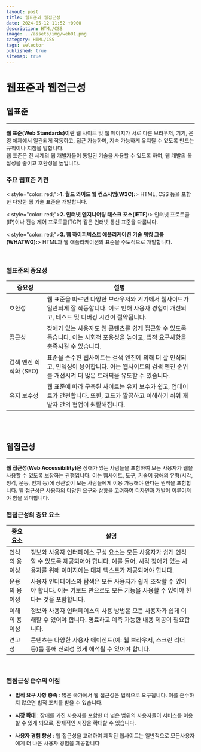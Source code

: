 ```yaml
---
layout: post
title: 웹표준과 웹접근성
date: 2024-05-12 11:52 +0900
description: HTML/CSS 
image: ../assets/img/web01.png
category: HTML/CSS
tags: selector
published: true
sitemap: true
---
```


# 웹표준과 웹접근성



## 웹표준
---

**웹 표준(Web Standards)이란** 웹 사이트 및 웹 페이지가 서로 다른 브라우저, 기기, 운영 체제에서 일관되게 작동하고, 접근 가능하며, 지속 가능하게 유지될 수 있도록 만드는 규칙이나 지침을 말합니다.    
웹 표준은 전 세계의 웹 개발자들이 통일된 기술을 사용할 수 있도록 하여, 웹 개발의 복잡성을 줄이고 호환성을 높입니다.   

### 주요 웹표준 기관

&lt; style="color: red;">**1. 월드 와이드 웹 컨소시엄(W3C):**&gt;
HTML, CSS 등을 포함한 다양한 웹 기술 표준을 개발합니다.   

&lt; style="color: red;">**2. 인터넷 엔지니어링 태스크 포스(IETF):**&gt;
인터넷 프로토콜(IP)이나 전송 제어 프로토콜(TCP) 같은 인터넷 통신 표준을 다룹니다.

&lt; style="color: red;">**3. 웹 하이퍼텍스트 애플리케이션 기술 워킹 그룹(WHATWG):**&gt; 
HTML과 웹 애플리케이션의 표준을 주도적으로 개발합니다.   

<br>

### 웹표준의 중요성   

| **중요성** | **설명** |
|------------|---------|
| 호환성     | 웹 표준을 따르면 다양한 브라우저와 기기에서 웹사이트가 일관되게 잘 작동합니다. 이로 인해 사용자 경험이 개선되고, 테스트 및 디버깅 시간이 절약됩니다. |
| 접근성     | 장애가 있는 사용자도 웹 콘텐츠를 쉽게 접근할 수 있도록 돕습니다. 이는 사회적 포용성을 높이고, 법적 요구사항을 충족시킬 수 있습니다. |
| 검색 엔진 최적화 (SEO) | 표준을 준수한 웹사이트는 검색 엔진에 의해 더 잘 인식되고, 인덱싱이 용이합니다. 이는 웹사이트의 검색 엔진 순위를 개선시켜 더 많은 트래픽을 유도할 수 있습니다. |
| 유지 보수성 | 웹 표준에 따라 구축된 사이트는 유지 보수가 쉽고, 업데이트가 간편합니다. 또한, 코드가 깔끔하고 이해하기 쉬워 개발자 간의 협업이 원활해집니다. |   

<br>
<br>

## 웹접근성
--- 

**웹 접근성(Web Accessibility)은** 장애가 있는 사람들을 포함하여 모든 사용자가 웹을 사용할 수 있도록 보장하는 관행입니다. 이는 웹사이트, 도구, 기술이 장애의 유형(시각, 청각, 운동, 인지 등)에 상관없이 모든 사람들에게 이용 가능해야 한다는 원칙을 포함합니다. 웹 접근성은 사용자의 다양한 요구와 상황을 고려하여 디자인과 개발이 이루어져야 함을 의미합니다.  

### 웹접근성의 중요 요소


| **중요 요소**   | **설명** |
|----------------|---------|
| 인식의 용이성  | 정보와 사용자 인터페이스 구성 요소는 모든 사용자가 쉽게 인식할 수 있도록 제공되어야 합니다. 예를 들어, 시각 장애가 있는 사용자를 위해 이미지에는 대체 텍스트가 제공되어야 합니다. |
| 운용의 용이성  | 사용자 인터페이스와 탐색은 모든 사용자가 쉽게 조작할 수 있어야 합니다. 이는 키보드 만으로도 모든 기능을 사용할 수 있어야 한다는 것을 포함합니다. |
| 이해의 용이성  | 정보와 사용자 인터페이스의 사용 방법은 모든 사용자가 쉽게 이해할 수 있어야 합니다. 명료하고 예측 가능한 내용 제공이 필요합니다. |
| 견고성        | 콘텐츠는 다양한 사용자 에이전트(예: 웹 브라우저, 스크린 리더 등)를 통해 신뢰성 있게 해석될 수 있어야 합니다. |   

<br>

### 웹접근성 준수의 이점

- **법적 요구 사항 충족** : 많은 국가에서 웹 접근성은 법적으로 요구됩니다. 이를 준수하지 않으면 법적 조치를 받을 수 있습니다.   

- **시장 확대** : 장애를 가진 사용자를 포함한 더 넓은 범위의 사용자들이 서비스를 이용할 수 있게 되므로, 잠재적인 시장을 확대할 수 있습니다.   

- **사용자 경험 향상** : 웹 접근성을 고려하여 제작된 웹사이트는 일반적으로 모든사용자에게 더 나은 사용자 경험을 제공합니다

